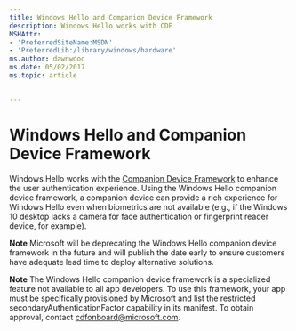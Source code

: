 ```yaml
---
title: Windows Hello and Companion Device Framework
description: Windows Hello works with CDF
MSHAttr:
- 'PreferredSiteName:MSDN'
- 'PreferredLib:/library/windows/hardware'
ms.author: dawnwood
ms.date: 05/02/2017
ms.topic: article


---
```


# Windows Hello and Companion Device Framework

Windows Hello works with the [Companion Device Framework](https://msdn.microsoft.com/en-us/windows/uwp/security/companion-device-unlock) to enhance the user authentication experience. Using the Windows Hello companion device framework, a companion device can provide a rich experience for Windows Hello even when biometrics are not available (e.g., if the Windows 10 desktop lacks a camera for face authentication or fingerprint reader device, for example).

**Note** Microsoft will be deprecating the Windows Hello companion device framework in the future and will publish the date early to ensure customers have adequate lead time to deploy alternative solutions.

**Note** The Windows Hello companion device framework is a specialized feature not available to all app developers. To use this framework, your app must be specifically provisioned by Microsoft and list the restricted secondaryAuthenticationFactor capability in its manifest. To obtain approval, contact cdfonboard@microsoft.com.

